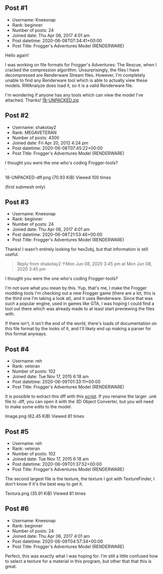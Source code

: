 ## Post #1
- Username: Kneesnap
- Rank: beginner
- Number of posts: 24
- Joined date: Thu Apr 06, 2017 4:01 am
- Post datetime: 2020-06-08T07:34:41+00:00
- Post Title: Frogger's Adventures Model (RENDERWARE)

Hello again!

I was working on file formats for Frogger's Adventures: The Rescue, when I cracked the compression algorithm.
Unsurprisingly, the files I have decompressed are Renderware Stream files.
However, I'm completely unable to find any Renderware tool which is able to actually view these models.
RWAnalyze does load it, so it is a valid Renderware file.

I'm wondering if anyone has any tools which can view the model I've attached. Thanks!
[18-UNPACKED.zip](https://xentaxbackup.github.io/file/18290_18-UNPACKED.zip)
## Post #2
- Username: shakotay2
- Rank: MEGAVETERAN
- Number of posts: 4300
- Joined date: Fri Apr 20, 2012 4:24 pm
- Post datetime: 2020-06-08T07:45:22+00:00
- Post Title: Frogger's Adventures Model (RENDERWARE)

I thought you were the one who's coding Frogger-tools?  
.



18-UNPACKED-dff.png (70.93 KiB) Viewed 100 times

(first submesh only)
## Post #3
- Username: Kneesnap
- Rank: beginner
- Number of posts: 24
- Joined date: Thu Apr 06, 2017 4:01 am
- Post datetime: 2020-06-08T21:53:46+00:00
- Post Title: Frogger's Adventures Model (RENDERWARE)

Thanks! I wasn't entirely looking for hex2obj, but that information is still useful.

> Reply from shakotay2 ↑Mon Jun 08, 2020 3:45 pm at Mon Jun 08, 2020 3:45 pm
>
> 
I thought you were the one who's coding Frogger-tools?

I'm not sure what you mean by this. Yup, that's me, I make the Frogger modding tools 
I'm checking out a new Frogger game (there are a lot, this is the third one I'm taking a look at), and it uses Renderware. Since that was such a popular engine, used in games like GTA, I was hoping I could find a tool out there which was already made to at least start previewing the files with.

If there isn't, it isn't the end of the world, there's loads of documentation on this file format by the looks of it, and I'll likely end up making a parser for this format anyways.
## Post #4
- Username: reh
- Rank: veteran
- Number of posts: 102
- Joined date: Tue Nov 17, 2015 6:18 am
- Post datetime: 2020-06-09T01:33:11+00:00
- Post Title: Frogger's Adventures Model (RENDERWARE)

It is possible to extract this dff with this [script](https://zenhax.com/download/file.php?id=2683%20url).
If you rename the larger .unk file to .dff, you can open it with the 3D Object Converter, but you will need to make some edits to the model.



Image.png (62.45 KiB) Viewed 81 times
## Post #5
- Username: reh
- Rank: veteran
- Number of posts: 102
- Joined date: Tue Nov 17, 2015 6:18 am
- Post datetime: 2020-06-09T01:37:52+00:00
- Post Title: Frogger's Adventures Model (RENDERWARE)

The second largest file is the texture, the texture I got with TextureFinder, I don't know if it's the best way to get it.



Textura.png (35.91 KiB) Viewed 81 times
## Post #6
- Username: Kneesnap
- Rank: beginner
- Number of posts: 24
- Joined date: Thu Apr 06, 2017 4:01 am
- Post datetime: 2020-06-09T04:57:34+00:00
- Post Title: Frogger's Adventures Model (RENDERWARE)

Perfect, this was exactly what I was hoping for. I'm still a little confused how to select a texture for a material in this program, but other that that this is great.
